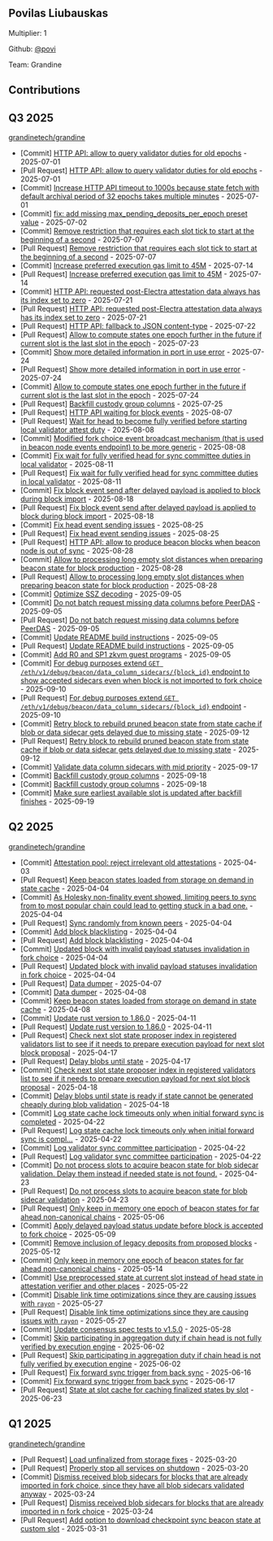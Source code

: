 
## Povilas Liubauskas
Multiplier: 1

Github: [@povi](https://github.com/povi)

Team: Grandine

## Contributions

## Q3 2025


[grandinetech/grandine](https://github.com/grandinetech/grandine)
* [Commit] [HTTP API: allow to query validator duties for old epochs](https://github.com/grandinetech/grandine/commit/4e9bc0163f566baf4f4d1cb9f451572b736648e0) - 2025-07-01
* [Pull Request] [HTTP API: allow to query validator duties for old epochs](https://github.com/grandinetech/grandine/pull/244) - 2025-07-01
* [Commit] [Increase HTTP API timeout to 1000s because state fetch with default archival period of 32 epochs takes multiple minutes](https://github.com/grandinetech/grandine/commit/97c8eff762a8326bdfdf0d5710019256f721eee2) - 2025-07-01
* [Commit] [fix: add missing max_pending_deposits_per_epoch preset value](https://github.com/grandinetech/grandine/commit/2bb1fc6c7f69de945b1500ba5979565423f0ec9f) - 2025-07-02
* [Commit] [Remove restriction that requires each slot tick to start at the beginning of a second](https://github.com/grandinetech/grandine/commit/a85d34e79d110af2b74d6de8f5e1ff68b635c32e) - 2025-07-07
* [Pull Request] [Remove restriction that requires each slot tick to start at the beginning of a second](https://github.com/grandinetech/grandine/pull/248) - 2025-07-07
* [Commit] [Increase preferred execution gas limit to 45M](https://github.com/grandinetech/grandine/commit/4d300d588cabe8c824cbb87ecbc826006933ad15) - 2025-07-14
* [Pull Request] [Increase preferred execution gas limit to 45M](https://github.com/grandinetech/grandine/pull/256) - 2025-07-14
* [Commit] [HTTP API: requested post-Electra attestation data always has its index set to zero](https://github.com/grandinetech/grandine/commit/cc74efbc6a3ec555d10dbf278bf710cbbe1060cb) - 2025-07-21
* [Pull Request] [HTTP API: requested post-Electra attestation data always has its index set to zero](https://github.com/grandinetech/grandine/pull/265) - 2025-07-21
* [Pull Request] [HTTP API: fallback to JSON content-type](https://github.com/grandinetech/grandine/pull/268) - 2025-07-22
* [Pull Request] [Allow to compute states one epoch further in the future if current slot is the last slot in the epoch](https://github.com/grandinetech/grandine/pull/269) - 2025-07-23
* [Commit] [Show more detailed information in port in use error](https://github.com/grandinetech/grandine/commit/79a4ad298e30c3a9aba0f192f12a916ae51edae3) - 2025-07-24
* [Pull Request] [Show more detailed information in port in use error](https://github.com/grandinetech/grandine/pull/271) - 2025-07-24
* [Commit] [Allow to compute states one epoch further in the future if current slot is the last slot in the epoch](https://github.com/grandinetech/grandine/commit/668116b056241ccc860fe857ab4158aad2fd662a) - 2025-07-24
* [Pull Request] [Backfill custody group columns](https://github.com/grandinetech/grandine/pull/274) - 2025-07-25
* [Pull Request] [HTTP API waiting for block events](https://github.com/grandinetech/grandine/pull/289) - 2025-08-07
* [Pull Request] [Wait for head to become fully verified before starting local validator attest duty](https://github.com/grandinetech/grandine/pull/291) - 2025-08-08
* [Commit] [Modified fork choice event broadcast mechanism (that is used in beacon node events endpoint) to be more generic](https://github.com/grandinetech/grandine/commit/a9c4315fbd1eec64f1c49a5ed0bfe91ba84773bb) - 2025-08-08
* [Commit] [Fix wait for fully verified head for sync committee duties in local validator](https://github.com/grandinetech/grandine/commit/d4158ee4f08e4b92abbefc9987024e7784cc809a) - 2025-08-11
* [Pull Request] [Fix wait for fully verified head for sync committee duties in local validator](https://github.com/grandinetech/grandine/pull/293) - 2025-08-11
* [Commit] [Fix block event send after delayed payload is applied to block during block import](https://github.com/grandinetech/grandine/commit/81677fc893b90c8341e9998fca65d0229988adcd) - 2025-08-18
* [Pull Request] [Fix block event send after delayed payload is applied to block during block import](https://github.com/grandinetech/grandine/pull/305) - 2025-08-18
* [Commit] [Fix head event sending issues](https://github.com/grandinetech/grandine/commit/54db7c0c5a630cd40c687b8b4c3d8ecc659d66fb) - 2025-08-25
* [Pull Request] [Fix head event sending issues](https://github.com/grandinetech/grandine/pull/321) - 2025-08-25
* [Pull Request] [HTTP API: allow to produce beacon blocks when beacon node is out of sync](https://github.com/grandinetech/grandine/pull/328) - 2025-08-28
* [Commit] [Allow to processing long empty slot distances when preparing beacon state for block production](https://github.com/grandinetech/grandine/commit/e25e60297555d490ecdc1d1174f83eb76e4696ec) - 2025-08-28
* [Pull Request] [Allow to processing long empty slot distances when preparing beacon state for block production](https://github.com/grandinetech/grandine/pull/326) - 2025-08-28
* [Commit] [Optimize SSZ decoding](https://github.com/grandinetech/grandine/commit/933a1a67086193206783cd2e8b04a28eff73a84f) - 2025-09-05
* [Commit] [Do not batch request missing data columns before PeerDAS](https://github.com/grandinetech/grandine/commit/628ebd116200fed14348ea4709b9d93fb9ec7f9b) - 2025-09-05
* [Pull Request] [Do not batch request missing data columns before PeerDAS](https://github.com/grandinetech/grandine/pull/355) - 2025-09-05
* [Commit] [Update README build instructions](https://github.com/grandinetech/grandine/commit/4428462a83eccc22a3b0fb528f2169e425fb38f6) - 2025-09-05
* [Pull Request] [Update README build instructions](https://github.com/grandinetech/grandine/pull/354) - 2025-09-05
* [Commit] [Add R0 and SP1 zkvm guest programs](https://github.com/grandinetech/grandine/commit/fb86ac63bfbaee123df18c51ad033364f1afec28) - 2025-09-05
* [Commit] [For debug purposes extend `GET /eth/v1/debug/beacon/data_column_sidecars/{block_id}` endpoint to show accepted sidecars even when block is not imported to fork choice](https://github.com/grandinetech/grandine/commit/2448ddf0c2c3c31277748c7546ed32d3584d5146) - 2025-09-10
* [Pull Request] [For debug purposes extend `GET /eth/v1/debug/beacon/data_column_sidecars/{block_id}` endpoint](https://github.com/grandinetech/grandine/pull/363) - 2025-09-10
* [Commit] [Retry block to rebuild pruned beacon state from state cache if blob or data sidecar gets delayed due to missing state](https://github.com/grandinetech/grandine/commit/324854cde1bd20f556dea3fe8603264379be3a3a) - 2025-09-12
* [Pull Request] [Retry block to rebuild pruned beacon state from state cache if blob or data sidecar gets delayed due to missing state](https://github.com/grandinetech/grandine/pull/372) - 2025-09-12
* [Commit] [Validate data column sidecars with mid priority](https://github.com/grandinetech/grandine/commit/212000f606570acb5ddc516ad203a4d23b17453d) - 2025-09-17
* [Commit] [Backfill custody group columns](https://github.com/grandinetech/grandine/commit/3e0edde5a40d85c9a44520d995abc8c8864f62de) - 2025-09-18
* [Commit] [Backfill custody group columns](https://github.com/grandinetech/grandine/commit/784525f138400b42f1747a88ab7cb0f9c0760dcb) - 2025-09-18
* [Commit] [Make sure earliest available slot is updated after backfill finishes](https://github.com/grandinetech/grandine/commit/74025342992b980733ed3f7b8e8cf597ac780604) - 2025-09-19
## Q2 2025


[grandinetech/grandine](https://github.com/grandinetech/grandine)
* [Commit] [Attestation pool: reject irrelevant old attestations](https://github.com/grandinetech/grandine/commit/79277a2a69d888544fb591613d9c03deef971ebf) - 2025-04-03
* [Pull Request] [Keep beacon states loaded from storage on demand in state cache](https://github.com/grandinetech/grandine/pull/160) - 2025-04-04
* [Commit] [As Holesky non-finality event showed, limiting peers to sync from to most popular chain could lead to getting stuck in a bad one.](https://github.com/grandinetech/grandine/commit/d9e759cdf5df2d7eac5622d80bc7fae1d22e14d9) - 2025-04-04
* [Pull Request] [Sync randomly from known peers](https://github.com/grandinetech/grandine/pull/158) - 2025-04-04
* [Commit] [Add block blacklisting](https://github.com/grandinetech/grandine/commit/e155226eccae2861fb56d0e22ae40eae85e79080) - 2025-04-04
* [Pull Request] [Add block blacklisting](https://github.com/grandinetech/grandine/pull/155) - 2025-04-04
* [Commit] [Updated block with invalid payload statuses invalidation in fork choice](https://github.com/grandinetech/grandine/commit/3648ccb37224964b750c47a77916b1249f9d2d8a) - 2025-04-04
* [Pull Request] [Updated block with invalid payload statuses invalidation in fork choice](https://github.com/grandinetech/grandine/pull/154) - 2025-04-04
* [Pull Request] [Data dumper](https://github.com/grandinetech/grandine/pull/163) - 2025-04-07
* [Commit] [Data dumper](https://github.com/grandinetech/grandine/commit/47b771c7147af84296154ed401db0dabc50208e2) - 2025-04-08
* [Commit] [Keep beacon states loaded from storage on demand in state cache](https://github.com/grandinetech/grandine/commit/ce7476aa0a0dc3eb5438814d796e2726aa07cc32) - 2025-04-08
* [Commit] [Update rust version to 1.86.0](https://github.com/grandinetech/grandine/commit/20803bbc4c198ec8aa4f0fa56880e1335b5174e1) - 2025-04-11
* [Pull Request] [Update rust version to 1.86.0](https://github.com/grandinetech/grandine/pull/172) - 2025-04-11
* [Pull Request] [Check next slot state proposer index in registered validators list to see if it needs to prepare execution payload for next slot block proposal](https://github.com/grandinetech/grandine/pull/185) - 2025-04-17
* [Pull Request] [Delay blobs until state](https://github.com/grandinetech/grandine/pull/183) - 2025-04-17
* [Commit] [Check next slot state proposer index in registered validators list to see if it needs to prepare execution payload for next slot block proposal](https://github.com/grandinetech/grandine/commit/e1af742face1a7af68fbcb8ed1845d7ade27e953) - 2025-04-18
* [Commit] [Delay blobs until state is ready if state cannot be generated cheaply during blob validation](https://github.com/grandinetech/grandine/commit/f6d472f38b7f0229b552f91f584e7c64b64ea068) - 2025-04-18
* [Commit] [Log state cache lock timeouts only when initial forward sync is completed](https://github.com/grandinetech/grandine/commit/072cf386d36ceefe43d1602d0e56675dabf1473e) - 2025-04-22
* [Pull Request] [Log state cache lock timeouts only when initial forward sync is compl…](https://github.com/grandinetech/grandine/pull/190) - 2025-04-22
* [Commit] [Log validator sync committee participation](https://github.com/grandinetech/grandine/commit/46ef4dca3670f02b307f8e1702a872738f82e9b4) - 2025-04-22
* [Pull Request] [Log validator sync committee participation](https://github.com/grandinetech/grandine/pull/188) - 2025-04-22
* [Commit] [Do not process slots to acquire beacon state for blob sidecar validation. Delay them instead if needed state is not found.](https://github.com/grandinetech/grandine/commit/1818232735c6b22de2da3d0fc007953308f8a2da) - 2025-04-23
* [Pull Request] [Do not process slots to acquire beacon state for blob sidecar validation](https://github.com/grandinetech/grandine/pull/192) - 2025-04-23
* [Pull Request] [Only keep in memory one epoch of beacon states for far ahead non-canonical chains](https://github.com/grandinetech/grandine/pull/201) - 2025-05-06
* [Commit] [Apply delayed payload status update before block is accepted to fork choice](https://github.com/grandinetech/grandine/commit/7d97118aa237f002bfa16cbc3b91fb1473150c06) - 2025-05-09
* [Commit] [Remove inclusion of legacy deposits from proposed blocks](https://github.com/grandinetech/grandine/commit/351f52c02d559c94f0b76849c5eeb3fbdb46f12a) - 2025-05-12
* [Commit] [Only keep in memory one epoch of beacon states for far ahead non-canonical chains](https://github.com/grandinetech/grandine/commit/fc5638e3cfe8445c79e3ff76936f8330ef9da06b) - 2025-05-14
* [Commit] [Use preprocessed state at current slot instead of head state in attestation verifier and other places](https://github.com/grandinetech/grandine/commit/18a073146c50890f2ae128aaf1698feaa4fbac9e) - 2025-05-22
* [Commit] [Disable link time optimizations since they are causing issues with `rayon`](https://github.com/grandinetech/grandine/commit/ab9fb5b27dfff22d065924f6ec88373eef72eba8) - 2025-05-27
* [Pull Request] [Disable link time optimizations since they are causing issues with `rayon`](https://github.com/grandinetech/grandine/pull/212) - 2025-05-27
* [Commit] [Update consensus spec tests to v1.5.0](https://github.com/grandinetech/grandine/commit/558422abfb682b4663f94ad57f106f48916e53c6) - 2025-05-28
* [Commit] [Skip participating in aggregation duty if chain head is not fully verified by execution engine](https://github.com/grandinetech/grandine/commit/38c4787ca401b5f70110f97db774acfabad36f88) - 2025-06-02
* [Pull Request] [Skip participating in aggregation duty if chain head is not fully verified by execution engine](https://github.com/grandinetech/grandine/pull/218) - 2025-06-02
* [Pull Request] [Fix forward sync trigger from back sync](https://github.com/grandinetech/grandine/pull/231) - 2025-06-16
* [Commit] [Fix forward sync trigger from back sync](https://github.com/grandinetech/grandine/commit/58a5788e0cbaf273baa3c2821c09c1cd4233dec7) - 2025-06-17
* [Pull Request] [State at slot cache for caching finalized states by slot](https://github.com/grandinetech/grandine/pull/234) - 2025-06-23
## Q1 2025

[grandinetech/grandine](https://github.com/grandinetech/grandine)
* [Pull Request] [Load unfinalized from storage fixes](https://github.com/grandinetech/grandine/pull/137) - 2025-03-20
* [Pull Request] [Properly stop all services on shutdown](https://github.com/grandinetech/grandine/pull/136) - 2025-03-20
* [Commit] [Dismiss received blob sidecars for blocks that are already imported in fork choice, since they have all blob sidecars validated anyway](https://github.com/grandinetech/grandine/commit/f67342dc9f9291817ac48314e977cdadf46b27b8) - 2025-03-24
* [Pull Request] [Dismiss received blob sidecars for blocks that are already imported in n fork choice](https://github.com/grandinetech/grandine/pull/140) - 2025-03-24
* [Pull Request] [Add option to download checkpoint sync beacon state at custom slot](https://github.com/grandinetech/grandine/pull/144) - 2025-03-31
